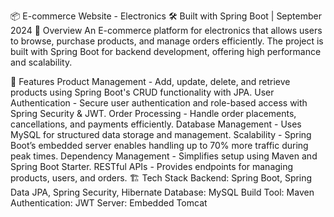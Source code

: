 📦 E-commerce Website - Electronics
🛠 Built with Spring Boot | September 2024
📌 Overview
An E-commerce platform for electronics that allows users to browse, purchase products, and manage orders efficiently. The project is built with Spring Boot for backend development, offering high performance and scalability.

🚀 Features
Product Management - Add, update, delete, and retrieve products using Spring Boot's CRUD functionality with JPA.
User Authentication - Secure user authentication and role-based access with Spring Security & JWT.
Order Processing - Handle order placements, cancellations, and payments efficiently.
Database Management - Uses MySQL for structured data storage and management.
Scalability - Spring Boot’s embedded server enables handling up to 70% more traffic during peak times.
Dependency Management - Simplifies setup using Maven and Spring Boot Starter.
RESTful APIs - Provides endpoints for managing products, users, and orders.
🏗 Tech Stack
Backend: Spring Boot, Spring Data JPA, Spring Security, Hibernate
Database: MySQL
Build Tool: Maven
Authentication: JWT
Server: Embedded Tomcat
